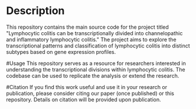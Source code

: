 # Description
This repository contains the main source code for the project titled "Lymphocytic colitis can be transcriptionally divided into channelopathic and inflammatory lymphocytic colitis." The project aims to explore the transcriptional patterns and classification of lymphocytic colitis into distinct subtypes based on gene expression profiles.

#Usage
This repository serves as a resource for researchers interested in understanding the transcriptional divisions within lymphocytic colitis. The codebase can be used to replicate the analysis or extend the research.

#Citation
If you find this work useful and use it in your research or publication, please consider citing our paper (once published) or this repository. Details on citation will be provided upon publication.
